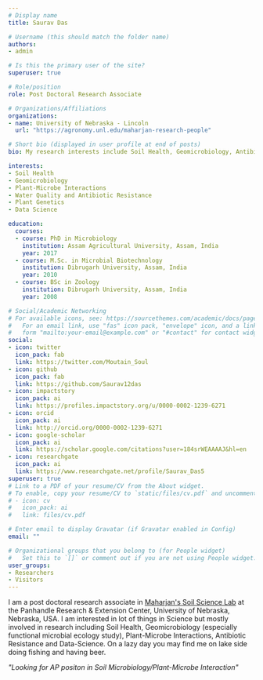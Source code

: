 ```yaml
---
# Display name
title: Saurav Das

# Username (this should match the folder name)
authors:
- admin

# Is this the primary user of the site?
superuser: true

# Role/position
role: Post Doctoral Research Associate

# Organizations/Affiliations
organizations:
- name: University of Nebraska - Lincoln
  url: "https://agronomy.unl.edu/maharjan-research-people"

# Short bio (displayed in user profile at end of posts)
bio: My research interests include Soil Health, Geomicrobiology, Antibiotic Resistance and Data Science.

interests:
- Soil Health
- Geomicrobiology
- Plant-Microbe Interactions
- Water Quality and Antibiotic Resistance
- Plant Genetics
- Data Science

education:
  courses:
  - course: PhD in Microbiology
    institution: Assam Agricultural University, Assam, India
    year: 2017
  - course: M.Sc. in Microbial Biotechnology
    institution: Dibrugarh University, Assam, India
    year: 2010
  - course: BSc in Zoology
    institution: Dibrugarh University, Assam, India
    year: 2008

# Social/Academic Networking
# For available icons, see: https://sourcethemes.com/academic/docs/page-builder/#icons
#   For an email link, use "fas" icon pack, "envelope" icon, and a link in the
#   form "mailto:your-email@example.com" or "#contact" for contact widget.
social:
- icon: twitter
  icon_pack: fab
  link: https://twitter.com/Moutain_Soul
- icon: github
  icon_pack: fab
  link: https://github.com/Saurav12das
- icon: impactstory
  icon_pack: ai
  link: https://profiles.impactstory.org/u/0000-0002-1239-6271
- icon: orcid
  icon_pack: ai
  link: http://orcid.org/0000-0002-1239-6271
- icon: google-scholar
  icon_pack: ai
  link: https://scholar.google.com/citations?user=184srWEAAAAJ&hl=en
- icon: researchgate
  icon_pack: ai
  link: https://www.researchgate.net/profile/Saurav_Das5
superuser: true
# Link to a PDF of your resume/CV from the About widget.
# To enable, copy your resume/CV to `static/files/cv.pdf` and uncomment the lines below.
# - icon: cv
#   icon_pack: ai
#   link: files/cv.pdf

# Enter email to display Gravatar (if Gravatar enabled in Config)
email: ""

# Organizational groups that you belong to (for People widget)
#   Set this to `[]` or comment out if you are not using People widget.
user_groups:
- Researchers
- Visitors
---
```

I am a post doctoral research associate in [Maharjan's Soil Science Lab](https://agronomy.unl.edu/maharjan-research-people) at the Panhandle Research & Extension Center, University of Nebraska, Nebraska, USA. I am interested in lot of things in Science but mostly involved in research including Soil Health, Geomicrobiology (especially functional microbial ecology study), Plant-Microbe Interactions, Antibiotic Resistance and Data-Science. On a lazy day you may find me on lake side doing fishing and having beer.

<i> "Looking for AP positon in Soil Microbiology/Plant-Microbe Interaction" </i>

